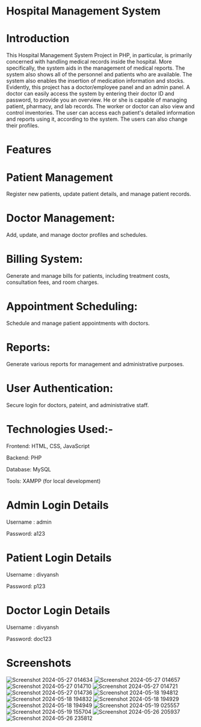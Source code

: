 
# Hospital Management System

# Introduction

This Hospital Management System Project in PHP, in particular, is primarily concerned with handling medical records inside the hospital. More specifically, the system aids in the management of medical reports. The system also shows all of the personnel and patients who are available. The system also enables the insertion of medication information and stocks. Evidently, this project has a doctor/employee panel and an admin panel. A doctor can easily access the system by entering their doctor ID and password, to provide you an overview. He or she is capable of managing patient, pharmacy, and lab records. The worker or doctor can also view and control inventories. The user can access each patient's detailed information and reports using it, according to the system. The users can also change their profiles.

# Features 

# Patient Management 
Register new patients, update patient details, and manage patient records.

# Doctor Management: 
Add, update, and manage doctor profiles and schedules.

# Billing System: 
Generate and manage bills for patients, including treatment costs, consultation fees, and room charges.

# Appointment Scheduling:
 Schedule and manage patient appointments with doctors.

# Reports:
 Generate various reports for management and administrative purposes.

# User Authentication: 
Secure login for doctors, pateint, and administrative staff.

# Technologies Used:-

Frontend: HTML, CSS, JavaScript

Backend: PHP

Database: MySQL

Tools: XAMPP (for local development)


# Admin Login Details

Username : admin

Password: a123

# Patient Login Details

Username : divyansh

Password: p123

# Doctor Login Details

Username : divyansh

Password: doc123

# Screenshots


![Screenshot 2024-05-27 014634](https://github.com/user-attachments/assets/f9cf74d2-af35-4289-abab-8bce7f7bb98f)
![Screenshot 2024-05-27 014657](https://github.com/user-attachments/assets/63abac62-3514-473a-914c-e4b4f298cf96)
![Screenshot 2024-05-27 014710](https://github.com/user-attachments/assets/c11ecfa8-1e01-4087-95d2-64bd357c1cb4)
![Screenshot 2024-05-27 014721](https://github.com/user-attachments/assets/bb93548e-5988-48cf-95ac-b4eb7aaf83b0)
![Screenshot 2024-05-27 014736](https://github.com/user-attachments/assets/fa0bfcfe-825e-479d-9fe7-74db93ab71c2)
![Screenshot 2024-05-18 194812](https://github.com/user-attachments/assets/8c2e3613-96e0-43e1-a5a8-6c83b153466a)
![Screenshot 2024-05-18 194832](https://github.com/user-attachments/assets/a04e0ee3-911b-46de-b2af-b183ce40a0f4)
![Screenshot 2024-05-18 194929](https://github.com/user-attachments/assets/3d9d3ea3-6f31-4f6e-85e0-797089360d83)
![Screenshot 2024-05-18 194949](https://github.com/user-attachments/assets/d3f67534-01d7-4b19-aed3-5bd3f10e7827)
![Screenshot 2024-05-19 025557](https://github.com/user-attachments/assets/86f840bd-409c-4a6e-a627-cb1a589cc3c5)
![Screenshot 2024-05-19 155704](https://github.com/user-attachments/assets/b01bf64a-19b0-41f8-b752-6d36bd06e211)
![Screenshot 2024-05-26 205937](https://github.com/user-attachments/assets/766f6241-e722-4824-8045-725a42a1b97a)
![Screenshot 2024-05-26 235812](https://github.com/user-attachments/assets/4ecb7669-15ab-447a-99a8-c716d8f45c42)

